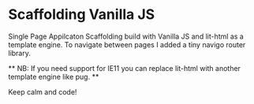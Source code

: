 # Scaffolding Vanilla JS

Single Page Appilcaton Scaffolding build with Vanilla JS and lit-html as a template engine. To navigate between pages I added a tiny navigo router library.

** NB: If you need support for IE11 you can replace lit-html with another template engine like pug. **

Keep calm and code!